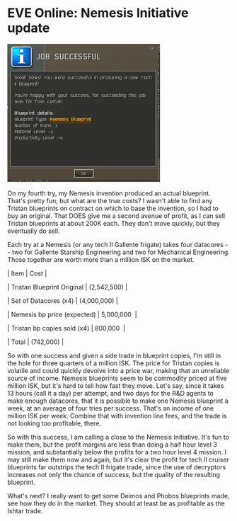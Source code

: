 # EVE Online: Nemesis Initiative update

[![](../uploads/2010/03/ExeFile-2010-03-05-18-45-09-42.jpg "Success in invention comes at a price")](../uploads/2010/03/ExeFile-2010-03-05-18-45-09-42.jpg)

On my fourth try, my Nemesis invention produced an actual blueprint. That's pretty fun, but what are the true costs? I wasn't able to find any Tristan blueprints on contract on which to base the invention, so I had to buy an original. That DOES give me a second avenue of profit, as I can sell Tristan blueprints at about 200K each. They don't move quickly, but they eventually do sell.

Each try at a Nemesis (or any tech II Gallente frigate) takes four datacores -- two for Gallente Starship Engineering and two for Mechanical Engineering. Those together are worth more than a million ISK on the market.





| Item | Cost |

| Tristan Blueprint Original | (2,542,500) |

| Set of Datacores (x4) | (4,000,000) |

| Nemesis bp price (expected) | 5,000,000  |

| Tristan bp copies sold (x4) | 800,000  |

| Total |
 (742,000) |





So with one success and given a side trade in blueprint copies, I'm still in the hole for three quarters of a million ISK. The price for Tristan copies is volatile and could quickly devolve into a price war, making that an unreliable source of income. Nemesis blueprints seem to be commodity priced at five million ISK, but it's hard to tell how fast they move. Let's say, since it takes 13 hours (call it a day) per attempt, and two days for the R&D agents to make enough datacores, that it is possible to make one Nemesis blueprint a week, at an average of four tries per success. That's an income of one million ISK per week. Combine that with invention line fees, and the trade is not looking too profitable, there.

So with this success, I am calling a close to the Nemesis Initiative. It's fun to make them, but the profit margins are less than doing a half hour level 3 mission, and substantially below the profits for a two hour level 4 mission. I may still make them now and again, but it's clear the profit for tech II cruiser blueprints far outstrips the tech II frigate trade, since the use of decryptors increases not only the chance of success, but the quality of the resulting blueprint.

What's next? I really want to get some Deimos and Phobos blueprints made, see how they do in the market. They should at least be as profitable as the Ishtar trade.

